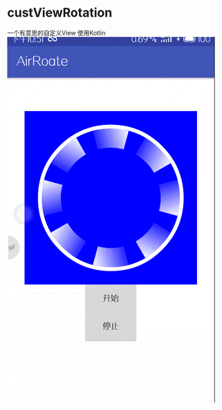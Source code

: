 
# custViewRotation
一个有意思的自定义View
使用Kotlin
![效果图片](https://github.com/HB-pencil/custViewRotation/blob/master/raw/20171231_225146.gif)
